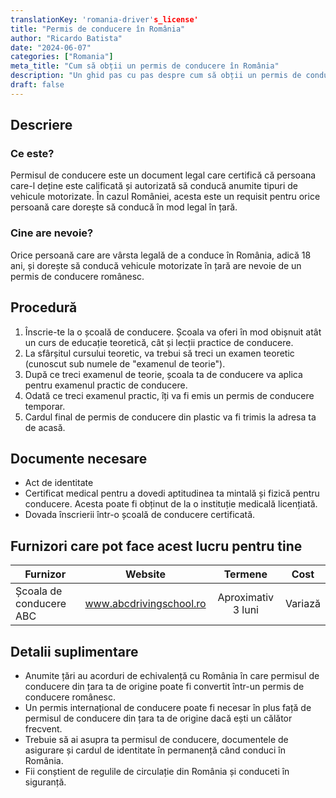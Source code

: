 ```yaml
---
translationKey: 'romania-driver's_license'
title: "Permis de conducere în România"
author: "Ricardo Batista"
date: "2024-06-07"
categories: ["Romania"]
meta_title: "Cum să obții un permis de conducere în România"
description: "Un ghid pas cu pas despre cum să obții un permis de conducere în România."
draft: false
---
```


## Descriere
### Ce este?
Permisul de conducere este un document legal care certifică că persoana care-l deține este calificată și autorizată să conducă anumite tipuri de vehicule motorizate. În cazul României, acesta este un requisit pentru orice persoană care dorește să conducă în mod legal în țară.

### Cine are nevoie?
Orice persoană care are vârsta legală de a conduce în România, adică 18 ani, și dorește să conducă vehicule motorizate în țară are nevoie de un permis de conducere românesc.

## Procedură
1. Înscrie-te la o școală de conducere. Școala va oferi în mod obișnuit atât un curs de educație teoretică, cât și lecții practice de conducere.
2. La sfârșitul cursului teoretic, va trebui să treci un examen teoretic (cunoscut sub numele de "examenul de teorie").
3. După ce treci examenul de teorie, școala ta de conducere va aplica pentru examenul practic de conducere.
4. Odată ce treci examenul practic, îți va fi emis un permis de conducere temporar.
5. Cardul final de permis de conducere din plastic va fi trimis la adresa ta de acasă.

## Documente necesare
- Act de identitate
- Certificat medical pentru a dovedi aptitudinea ta mintală și fizică pentru conducere. Acesta poate fi obținut de la o instituție medicală licențiată.
- Dovada înscrierii într-o școală de conducere certificată.

## Furnizori care pot face acest lucru pentru tine

| Furnizor        |     Website     |     Termene    |       Cost      |
| --------------- | --------------- |  :-------------: | :-------------: |
| Școala de conducere ABC  | www.abcdrivingschool.ro |  Aproximativ 3 luni      |        Variază       |

## Detalii suplimentare
- Anumite țări au acorduri de echivalență cu România în care permisul de conducere din țara ta de origine poate fi convertit într-un permis de conducere românesc.
- Un permis internațional de conducere poate fi necesar în plus față de permisul de conducere din țara ta de origine dacă ești un călător frecvent.
- Trebuie să ai asupra ta permisul de conducere, documentele de asigurare și cardul de identitate în permanență când conduci în România.
- Fii conștient de regulile de circulație din România și conduceti în siguranță.